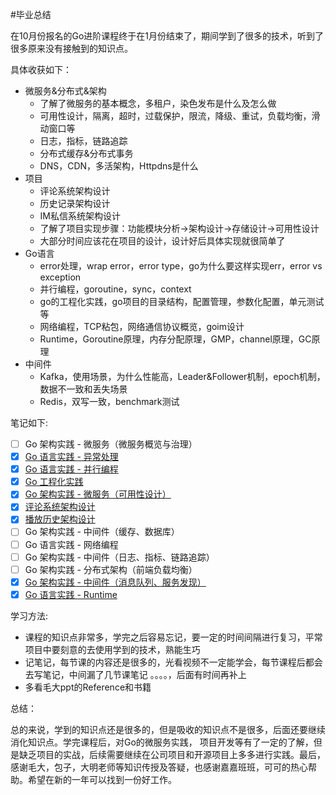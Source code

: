 #毕业总结

在10月份报名的Go进阶课程终于在1月份结束了，期间学到了很多的技术，听到了很多原来没有接触到的知识点。

具体收获如下：

- 微服务&分布式&架构
  - 了解了微服务的基本概念，多租户，染色发布是什么及怎么做
  - 可用性设计，隔离，超时，过载保护，限流，降级、重试，负载均衡，滑动窗口等
  - 日志，指标，链路追踪
  - 分布式缓存&分布式事务
  - DNS，CDN，多活架构，Httpdns是什么
- 项目
  - 评论系统架构设计
  - 历史记录架构设计
  - IM私信系统架构设计
  - 了解了项目实现步骤：功能模块分析->架构设计->存储设计->可用性设计
  - 大部分时间应该花在项目的设计，设计好后具体实现就很简单了
- Go语言
  - error处理，wrap error，error type，go为什么要这样实现err，error vs exception
  - 并行编程，goroutine，sync，context
  - go的工程化实践，go项目的目录结构，配置管理，参数化配置，单元测试等
  - 网络编程，TCP粘包，网络通信协议概览，goim设计
  - Runtime，Goroutine原理，内存分配原理，GMP，channel原理，GC原理
- 中间件
  - Kafka，使用场景，为什么性能高，Leader&Follower机制，epoch机制，数据不一致和丢失场景
  - Redis，双写一致，benchmark测试

笔记如下: 

- [ ] Go 架构实践 - 微服务（微服务概览与治理）
- [x] [Go 语言实践 - 异常处理](https://www.yuque.com/docs/share/30ffe23c-cfbc-4348-b396-e2159124c067?#)
- [x] [Go 语言实践 - 并行编程](https://www.yuque.com/docs/share/f7583c5f-bb39-41a5-8e34-4111dcc44011?#)
- [x] [Go 工程化实践](https://www.yuque.com/docs/share/268542be-9b7a-442c-95e6-3d8d535cd979?#)
- [x] [Go 架构实践 - 微服务（可用性设计）](https://www.yuque.com/docs/share/1dad9950-e5e4-4859-8069-3b33086c1808?#)
- [x] [评论系统架构设计](https://www.yuque.com/docs/share/100d3855-bf24-408f-8f68-4e89dfe6fc68?#)
- [x] [播放历史架构设计](https://www.yuque.com/docs/share/563881ba-ad08-4068-9fb4-8e8fba0b52b7?#)
- [ ] Go 架构实践 - 中间件（缓存、数据库）
- [ ] Go 语言实践 - 网络编程
- [ ] Go 架构实践 - 中间件（日志、指标、链路追踪）
- [ ] Go 架构实践 - 分布式架构（前端负载均衡）
- [x] [Go 架构实践 - 中间件（消息队列、服务发现）](https://www.yuque.com/docs/share/6c829412-1992-47d9-bfa8-aca819afb75e?#)
- [x] [Go 语言实践 - Runtime](https://www.yuque.com/docs/share/4345aba9-72d8-492f-9cc2-7373f1c509b1?#)

学习方法:

- 课程的知识点非常多，学完之后容易忘记，要一定的时间间隔进行复习，平常项目中要刻意的去使用学到的技术，熟能生巧
- 记笔记，每节课的内容还是很多的，光看视频不一定能学会，每节课程后都会去写笔记，中间漏了几节课笔记 。。。。，后面有时间再补上
- 多看毛大ppt的Reference和书籍

总结：

总的来说，学到的知识点还是很多的，但是吸收的知识点不是很多，后面还要继续消化知识点。学完课程后，对Go的微服务实践，
项目开发等有了一定的了解，但是缺乏项目的实战，后续需要继续在公司项目和开源项目上多多进行实践。最后，
感谢毛大，包子，大明老师等知识传授及答疑，也感谢嘉嘉班班，可可的热心帮助。希望在新的一年可以找到一份好工作。